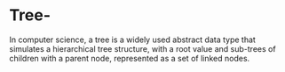 # Tree-
In computer science, a tree is a widely used abstract data type that simulates a hierarchical tree structure, with a root value and sub-trees of children with a parent node, represented as a set of linked nodes.
